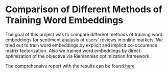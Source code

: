 # Comparison of Different Methods of Training Word Embeddings

The goal of this project was to compare different methods of training word embeddings for sentiment analysis of users' reviews in online markets. We tried out to train word embeddings by explicit and implicit co-occurence matrix factorization. Also we trained word embeddings by direct optimization of the objective via Riemannian optimization framework. 

The comprehensive report with the results can be found [here](https://github.com/smikhai1/reviews-analysis/blob/master/Team%208%20Final%20Project%20Report.pdf)

